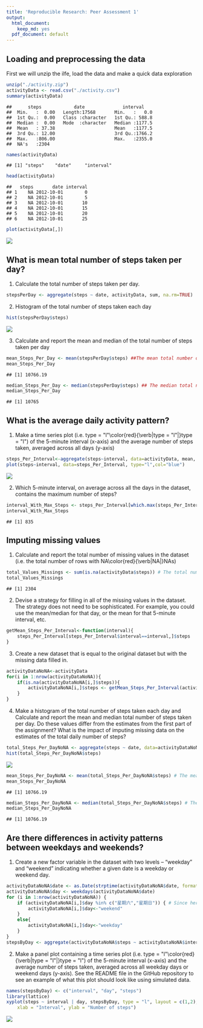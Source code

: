 ```yaml
---
title: 'Reproducible Research: Peer Assessment 1'
output:
  html_document:
    keep_md: yes
  pdf_document: default
---
```



## Loading and preprocessing the data

First we will unzip the ilfe, load the data and make a quick data exploration

```r
unzip("./activity.zip")
activityData <- read.csv("./activity.csv")
summary(activityData)
```

```
##      steps            date              interval     
##  Min.   :  0.00   Length:17568       Min.   :   0.0  
##  1st Qu.:  0.00   Class :character   1st Qu.: 588.8  
##  Median :  0.00   Mode  :character   Median :1177.5  
##  Mean   : 37.38                      Mean   :1177.5  
##  3rd Qu.: 12.00                      3rd Qu.:1766.2  
##  Max.   :806.00                      Max.   :2355.0  
##  NA's   :2304
```

```r
names(activityData)
```

```
## [1] "steps"    "date"     "interval"
```

```r
head(activityData)
```

```
##   steps       date interval
## 1    NA 2012-10-01        0
## 2    NA 2012-10-01        5
## 3    NA 2012-10-01       10
## 4    NA 2012-10-01       15
## 5    NA 2012-10-01       20
## 6    NA 2012-10-01       25
```

```r
plot(activityData[,])
```

![](PA1_template_files/figure-html/unnamed-chunk-1-1.png)<!-- -->


## What is mean total number of steps taken per day?

1. Calculate the total number of steps taken per day.


```r
stepsPerDay <- aggregate(steps ~ date, activityData, sum, na.rm=TRUE)
```

2. Histogram of the total number of steps taken each day


```r
hist(stepsPerDay$steps)
```

![](PA1_template_files/figure-html/unnamed-chunk-3-1.png)<!-- -->

3. Calculate and report the mean and median of the total number of steps taken per day

```r
mean_Steps_Per_Day <- mean(stepsPerDay$steps) ##The mean total number of steps taken each day
mean_Steps_Per_Day
```

```
## [1] 10766.19
```

```r
median_Steps_Per_Day <- median(stepsPerDay$steps) ## The median total number of steps taken each day
median_Steps_Per_Day
```

```
## [1] 10765
```


## What is the average daily activity pattern?

1. Make a time series plot (i.e. type = "l"\color{red}{\verb|type = "l"|}type = "l") of the 5-minute interval (x-axis) and the average number of steps taken, averaged across all days (y-axis)


```r
steps_Per_Interval<-aggregate(steps~interval, data=activityData, mean, na.rm=TRUE)
plot(steps~interval, data=steps_Per_Interval, type="l",col="blue")
```

![](PA1_template_files/figure-html/unnamed-chunk-5-1.png)<!-- -->

2. Which 5-minute interval, on average across all the days in the dataset, contains the maximum number of steps?


```r
interval_With_Max_Steps <- steps_Per_Interval[which.max(steps_Per_Interval$steps),]$interval
interval_With_Max_Steps
```

```
## [1] 835
```

## Imputing missing values

1. Calculate and report the total number of missing values in the dataset (i.e. the total number of rows with NA\color{red}{\verb|NA|}NAs)


```r
total_Values_Missings <- sum(is.na(activityData$steps)) # The total number of missing values
total_Values_Missings
```

```
## [1] 2304
```

2. Devise a strategy for filling in all of the missing values in the dataset. The strategy does not need to be sophisticated. For example, you could use the mean/median for that day, or the mean for that 5-minute interval, etc.


```r
getMean_Steps_Per_Interval<-function(interval){
    steps_Per_Interval[steps_Per_Interval$interval==interval,]$steps
}
```

3. Create a new dataset that is equal to the original dataset but with the missing data filled in.


```r
activityDataNoNA<-activityData
for(i in 1:nrow(activityDataNoNA)){
    if(is.na(activityDataNoNA[i,]$steps)){
        activityDataNoNA[i,]$steps <- getMean_Steps_Per_Interval(activityDataNoNA[i,]$interval)
    }
}
```

4. Make a histogram of the total number of steps taken each day and Calculate and report the mean and median total number of steps taken per day. Do these values differ from the estimates from the first part of the assignment? What is the impact of imputing missing data on the estimates of the total daily number of steps?


```r
total_Steps_Per_DayNoNA <- aggregate(steps ~ date, data=activityDataNoNA, sum)
hist(total_Steps_Per_DayNoNA$steps)
```

![](PA1_template_files/figure-html/unnamed-chunk-10-1.png)<!-- -->

```r
mean_Steps_Per_DayNoNA <- mean(total_Steps_Per_DayNoNA$steps) # The mean total number of steps taken each day with no missing values
mean_Steps_Per_DayNoNA
```

```
## [1] 10766.19
```

```r
median_Steps_Per_DayNoNA <- median(total_Steps_Per_DayNoNA$steps) # The median total number of steps taken each day with no missing values
median_Steps_Per_DayNoNA
```

```
## [1] 10766.19
```

## Are there differences in activity patterns between weekdays and weekends?

1. Create a new factor variable in the dataset with two levels – “weekday” and “weekend” indicating whether a given date is a weekday or weekend day.


```r
activityDataNoNA$date <- as.Date(strptime(activityDataNoNA$date, format="%Y-%m-%d"))
activityDataNoNA$day <- weekdays(activityDataNoNA$date)
for (i in 1:nrow(activityDataNoNA)) {
    if (activityDataNoNA[i,]$day %in% c("星期六","星期日")) { # Since here I am using the Chinese Virsion, so the weekdays are automaticlly changed into Chinese. So if you are going to test it, please change the conditions back to your origin language.
        activityDataNoNA[i,]$day<-"weekend"
    }
    else{
        activityDataNoNA[i,]$day<-"weekday"
    }
}
stepsByDay <- aggregate(activityDataNoNA$steps ~ activityDataNoNA$interval + activityDataNoNA$day, activityDataNoNA, mean)
```

2. Make a panel plot containing a time series plot (i.e. type = "l"\color{red}{\verb|type = "l"|}type = "l") of the 5-minute interval (x-axis) and the average number of steps taken, averaged across all weekday days or weekend days (y-axis). See the README file in the GitHub repository to see an example of what this plot should look like using simulated data.


```r
names(stepsByDay) <- c("interval", "day", "steps")
library(lattice)
xyplot(steps ~ interval | day, stepsByDay, type = "l", layout = c(1,2), 
    xlab = "Interval", ylab = "Number of steps")
```

![](PA1_template_files/figure-html/unnamed-chunk-13-1.png)<!-- -->

